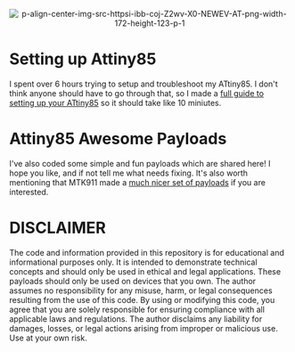 <p align="center">
<a><img src="https://i.ibb.co/1YZL8WrJ/p-align-center-img-src-httpsi-ibb-coj-Z2wv-X0-NEWEV-AT-png-width-172-height-123-p-1.png" alt="p-align-center-img-src-httpsi-ibb-coj-Z2wv-X0-NEWEV-AT-png-width-172-height-123-p-1" border="0"></a>
</p>

# Setting up Attiny85
I spent over 6 hours trying to setup and troubleshoot my ATtiny85. I don't think anyone should have to go through that, so I made a [full guide to setting up your ATtiny85](https://github.com/JDpiggy/UltimateAttiny85Guide/blob/main/FULLSETUPGUIDE.md) so it should take like 10 miniutes.
# Attiny85 Awesome Payloads
I've also coded some simple and fun payloads which are shared here!
I hope you like, and if not tell me what needs fixing. It's also worth mentioning that MTK911 made a [much nicer set of payloads](https://github.com/MTK911/Attiny85) if you are interested.
# DISCLAIMER
The code and information provided in this repository is for educational and informational purposes only. It is intended to demonstrate technical concepts and should only be used in ethical and legal applications. These payloads should only be used on devices that you own. The author assumes no responsibility for any misuse, harm, or legal consequences resulting from the use of this code. By using or modifying this code, you agree that you are solely responsible for ensuring compliance with all applicable laws and regulations. The author disclaims any liability for damages, losses, or legal actions arising from improper or malicious use. Use at your own risk.
